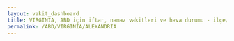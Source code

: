 ```yaml
---
layout: vakit_dashboard
title: VIRGINIA, ABD için iftar, namaz vakitleri ve hava durumu - ilçe/eyalet seç
permalink: /ABD/VIRGINIA/ALEXANDRIA
---
```


<script type="text/javascript">
  var GLOBAL_COUNTRY = 'ABD';
  var GLOBAL_CITY = 'VIRGINIA';
  var GLOBAL_STATE = 'ALEXANDRIA';
  var lat = 72;
  var lon = 21;
</script>
